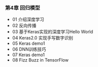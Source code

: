 ### 第4章 回归模型
+ 01 介绍深度学习
+ 02 反向传播
+ 03 基于Keras实现的深度学习Hello World
+ 04 Keras2.0 实现手写数字识别
+ 05 Keras demo1
+ 06 DNN训练技巧
+ 07  Keras demo1
+ 08  Fizz Buzz in TensorFlow